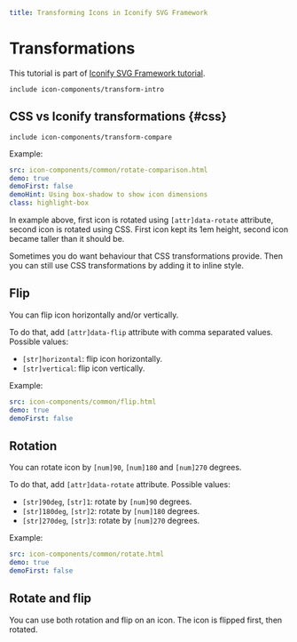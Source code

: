 ```yaml
title: Transforming Icons in Iconify SVG Framework
```

# Transformations

This tutorial is part of [Iconify SVG Framework tutorial](./index.md).

`include icon-components/transform-intro`

## CSS vs Iconify transformations {#css}

`include icon-components/transform-compare`

Example:

```yaml
src: icon-components/common/rotate-comparison.html
demo: true
demoFirst: false
demoHint: Using box-shadow to show icon dimensions
class: highlight-box
```

In example above, first icon is rotated using `[attr]data-rotate` attribute, second icon is rotated using CSS. First icon kept its 1em height, second icon became taller than it should be.

Sometimes you do want behaviour that CSS transformations provide. Then you can still use CSS transformations by adding it to inline style.

## Flip

You can flip icon horizontally and/or vertically.

To do that, add `[attr]data-flip` attribute with comma separated values. Possible values:

- `[str]horizontal`: flip icon horizontally.
- `[str]vertical`: flip icon vertically.

Example:

```yaml
src: icon-components/common/flip.html
demo: true
demoFirst: false
```

## Rotation

You can rotate icon by `[num]90`, `[num]180` and `[num]270` degrees.

To do that, add `[attr]data-rotate` attribute. Possible values:

- `[str]90deg`, `[str]1`: rotate by `[num]90` degrees.
- `[str]180deg`, `[str]2`: rotate by `[num]180` degrees.
- `[str]270deg`, `[str]3`: rotate by `[num]270` degrees.

Example:

```yaml
src: icon-components/common/rotate.html
demo: true
demoFirst: false
```

## Rotate and flip

You can use both rotation and flip on an icon. The icon is flipped first, then rotated.
